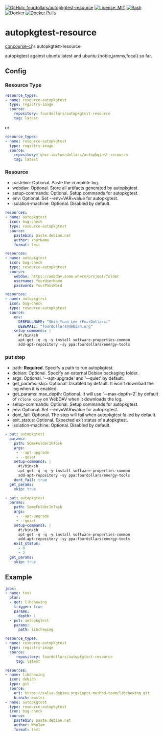  [![GitHub: fourdollars/autopkgtest-resource](https://img.shields.io/badge/GitHub-fourdollars%2Fautopkgtest%E2%80%90resource-darkgreen.svg)](https://github.com/fourdollars/autopkgtest-resource/) [![License: MIT](https://img.shields.io/badge/License-MIT-blue.svg)](https://opensource.org/licenses/MIT) [![Bash](https://img.shields.io/badge/Language-Bash-red.svg)](https://www.gnu.org/software/bash/) ![Docker](https://github.com/fourdollars/autopkgtest-resource/workflows/Docker/badge.svg) [![Docker Pulls](https://img.shields.io/docker/pulls/fourdollars/autopkgtest-resource.svg)](https://hub.docker.com/r/fourdollars/autopkgtest-resource/)
# autopkgtest-resource
[concourse-ci](https://concourse-ci.org/)'s autopkgtest-resource

autopkgtest against ubuntu:latest and ubuntu:{noble,jammy,focal} so far.

## Config

### Resource Type

```yaml
resource_types:
- name: resource-autopkgtest
  type: registry-image
  source:
    repository: fourdollars/autopkgtest-resource
    tag: latest
```

or

```yaml
resource_types:
- name: resource-autopkgtest
  type: registry-image
  source:
    repository: ghcr.io/fourdollars/autopkgtest-resource
    tag: latest
```

### Resource

* pastebin: Optional. Paste the complete log.
* webdav: Optional. Store all artifacts generated by autopkgtest.
* setup-commands: Optional. Setup commands for autopkgtest.
* env: Optional. Set --env=VAR=value for autopkgtest.
* isolation-machine: Optional. Disabled by default.

```yaml
resources:
- name: autopkgtest
  icon: bug-check
  type: resource-autopkgtest
  source:
    pastebin: paste.debian.net
    author: YourName
    format: text
```

```yaml
resources:
- name: autopkgtest
  icon: bug-check
  type: resource-autopkgtest
  source:
    webdav: https://webdav.some.where/project/folder
    username: YourUserName
    password: YourPassWord
```

```yaml
resources:
- name: autopkgtest
  icon: bug-check
  type: resource-autopkgtest
  source:
    env:
      DEBFULLNAME: "Shih-Yuan Lee (FourDollars)"
      DEBEMAIL: "fourdollars@debian.org"
    setup-commands: |
      #!/bin/sh
      apt-get -q -q -y install software-properties-common
      add-apt-repository -sy ppa:fourdollars/energy-tools
```

### put step

* path: **Required**. Specify a path to run autopkgtest.
* debian: Optional. Specify an external Debian packaging folder.
* args: Optional. '--apt-upgrade' and '--quiet' by default.
* get_params: skip: Optional. Disabled by default. It won't download the log when it is enabled.
* get_params: max_depth: Optional. It will use '--max-depth=2' by default of `rclone copy` on WebDAV when it downloads the log.
* setup-commands: Optional. Setup commands for autopkgtest.
* env: Optional. Set --env=VAR=value for autopkgtest.
* dont_fail: Optional. The step will fail when autopkgtest failed by default.
* exit_status: Optional. Expected exit status of autopkgtest.
* isolation-machine: Optional. Disabled by default.

```yaml
- put: autopkgtest
  params:
    path: SomeFolderInTask
    args:
     - --apt-upgrade
     - --quiet
    setup-commands: |
      #!/bin/sh
      apt-get -q -q -y install software-properties-common
      add-apt-repository -sy ppa:fourdollars/energy-tools
    dont_fail: true
  get_params:
    skip: true
```

```yaml
- put: autopkgtest
  params:
    path: SomeFolderInTask
    args:
     - --apt-upgrade
     - --quiet
    setup-commands: |
      #!/bin/sh
      apt-get -q -q -y install software-properties-common
      add-apt-repository -sy ppa:fourdollars/energy-tools
    exit_status:
      - 0
      - 2
  get_params:
    skip: true
```

## Example

```yaml
jobs:
- name: test
  plan:
  - get: libchewing
    trigger: true
    params:
      depth: 1
  - put: autopkgtest
    params:
      path: libchewing

resource_types:
- name: resource-autopkgtest
  type: registry-image
  source:
     repository: fourdollars/autopkgtest-resource
     tag: latest

resources:
- name: libchewing
  icon: debian
  type: git
  source:
    uri: https://salsa.debian.org/input-method-team/libchewing.git
    branch: master
- name: autopkgtest
  type: resource-autopkgtest
  icon: bug-check
  source:
    pastebin: paste.debian.net
    author: WhoIam
    format: text
```
